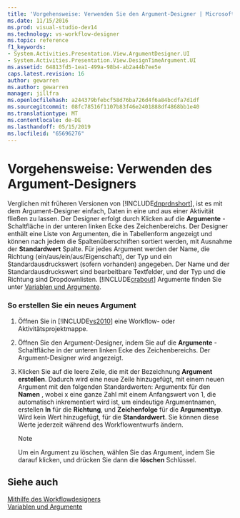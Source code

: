 ```yaml
---
title: 'Vorgehensweise: Verwenden Sie den Argument-Designer | Microsoft-Dokumentation'
ms.date: 11/15/2016
ms.prod: visual-studio-dev14
ms.technology: vs-workflow-designer
ms.topic: reference
f1_keywords:
- System.Activities.Presentation.View.ArgumentDesigner.UI
- System.Activities.Presentation.View.DesignTimeArgument.UI
ms.assetid: 64813fd5-1ea1-499a-98b4-ab2a44b7ee5e
caps.latest.revision: 16
author: gewarren
ms.author: gewarren
manager: jillfra
ms.openlocfilehash: a244379bfebcf58d76ba726d4f6a84bcdfa7d1df
ms.sourcegitcommit: 08fc78516f1107b83f46e2401888df4868bb1e40
ms.translationtype: MT
ms.contentlocale: de-DE
ms.lasthandoff: 05/15/2019
ms.locfileid: "65696276"
---
```

# <a name="how-to-use-the-argument-designer"></a>Vorgehensweise: Verwenden des Argument-Designers
Verglichen mit früheren Versionen von [!INCLUDE[dnprdnshort](../includes/dnprdnshort-md.md)], ist es mit dem Argument-Designer einfach, Daten in eine und aus einer Aktivität fließen zu lassen. Der Designer erfolgt durch Klicken auf die **Argumente** -Schaltfläche in der unteren linken Ecke des Zeichenbereichs. Der Designer enthält eine Liste von Argumenten, die in Tabellenform angezeigt und können nach jedem die Spaltenüberschriften sortiert werden, mit Ausnahme der **Standardwert** Spalte. Für jedes Argument werden der Name, die Richtung (ein/aus/ein/aus/Eigenschaft), der Typ und ein Standardausdruckswert (sofern vorhanden) angegeben. Der Name und der Standardausdruckswert sind bearbeitbare Textfelder, und der Typ und die Richtung sind Dropdownlisten. [!INCLUDE[crabout](../includes/crabout-md.md)] Argumente finden Sie unter [Variablen und Argumente](https://msdn.microsoft.com/library/d03dbe34-5b2e-4f21-8b57-693ee49611b8).  
  
### <a name="to-create-a-new-argument"></a>So erstellen Sie ein neues Argument  
  
1. Öffnen Sie in [!INCLUDE[vs2010](../includes/vs2010-md.md)] eine Workflow- oder Aktivitätsprojektmappe.  
  
2. Öffnen Sie den Argument-Designer, indem Sie auf die **Argumente** -Schaltfläche in der unteren linken Ecke des Zeichenbereichs. Der Argument-Designer wird angezeigt.  
  
3. Klicken Sie auf die leere Zeile, die mit der Bezeichnung **Argument erstellen**. Dadurch wird eine neue Zeile hinzugefügt, mit einem neuen Argument mit den folgenden Standardwerten: Argumentx für den **Namen** , wobei x eine ganze Zahl mit einem Anfangswert von 1, die automatisch inkrementiert wird ist, um eindeutige Argumentnamen, erstellen **In**  für die **Richtung**, und **Zeichenfolge** für die **Argumenttyp**. Wird kein Wert hinzugefügt, für die **Standardwert**. Sie können diese Werte jederzeit während des Workflowentwurfs ändern.  
  
    > [!NOTE]
    > Um ein Argument zu löschen, wählen Sie das Argument, indem Sie darauf klicken, und drücken Sie dann die **löschen** Schlüssel.  
  
## <a name="see-also"></a>Siehe auch  
 [Mithilfe des Workflowdesigners](../workflow-designer/using-the-workflow-designer.md)   
 [Variablen und Argumente](https://msdn.microsoft.com/library/d03dbe34-5b2e-4f21-8b57-693ee49611b8)